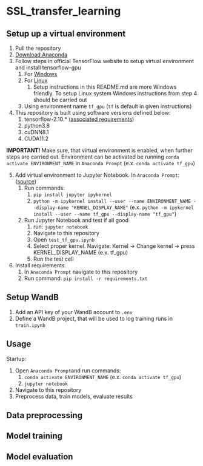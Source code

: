 # SSL_transfer_learning
## Setup up a virtual environment
1. Pull the repository
2. [Download Anaconda](https://docs.anaconda.com/anaconda/install/)
3. Follow steps in official TensorFlow website to setup virtual environment and install tensorflow-gpu
    1. For [Windows](https://www.tensorflow.org/install/pip#windows-native_1)
    2. For [Linux](https://www.tensorflow.org/install/pip#linux_1)
        1. Setup instructions in this README.md are more Windows friendly. To setup Linux system Windows instructions from step 4 should be carried out  
    3. Using environment name `tf_gpu` (`tf` is default in given instructions)
4. This repository is built using software versions defined below:
    1. tensorflow-2.10.* ([associated requirements](https://www.tensorflow.org/install/source#gpu:~:text=11.2-,tensorflow%2D2.10.0,-3.7%2D3.10))
    2. python3.8
    3. cuDNN8.1
    4. CUDA11.2

**IMPORTANT!** Make sure, that virtual environment is enabled, when further steps are carried out. Environment can be activated be running `conda activate ENVIRONMENT_NAME` in `Anaconda Prompt` (e.x. `conda activate tf_gpu`) 

5. Add virtual environment to Jupyter Notebook. In `Anaconda Prompt`:  ([source](https://towardsdatascience.com/setting-up-tensorflow-on-windows-gpu-492d1120414c))
    1. Run commands:
        1. `pip install jupyter ipykernel`
        2. `python -m ipykernel install --user --name ENVIRONMENT_NAME --display-name "KERNEL_DISPLAY_NAME"` (e.x. `python -m ipykernel install --user --name tf_gpu --display-name "tf_gpu"`)
    2. Run Jupyter Notebook and test if all good
        1. run: `jupyter notebook`
        2. Navigate to this repository
        3. Open `test_tf_gpu.ipynb`
        4. Select proper kernel. Navigate: Kernel -> Change kernel -> press KERNEL_DISPLAY_NAME (e.x. tf_gpu)
        5. Run the test cell
6. Install requirements. 
    1. In `Anaconda Prompt` navigate to this repository
    2. Run command: `pip install -r requirements.txt`

## Setup WandB
1. Add an API key of your WandB account to `.env`
2. Define a WandB project, that will be used to log training runs in `train.ipynb`

## Usage
Startup:
1. Open `Anaconda Prompt`and run commands:
    1. `conda activate ENVIRONMENT_NAME` (e.x. `conda activate tf_gpu`)
    2. `jupyter notebook`
2. Navigate to this repository
3. Preprocess data, train models, evaluate results


## Data preprocessing

## Model training 

## Model evaluation
